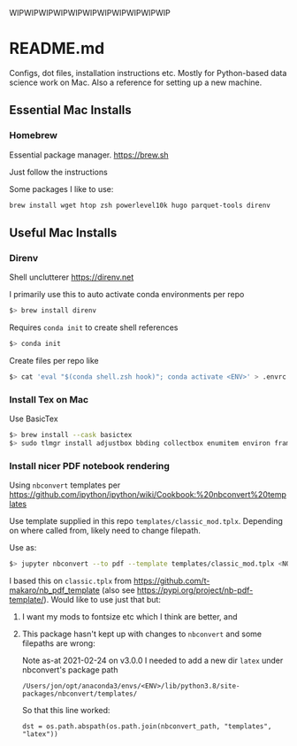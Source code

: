 WIPWIPWIPWIPWIPWIPWIPWIPWIPWIPWIP

# README.md

Configs, dot files, installation instructions etc. Mostly for Python-based data science work on Mac. Also a reference for setting up a new machine.


## Essential Mac Installs

### Homebrew

Essential package manager. https://brew.sh

Just follow the instructions

Some packages I like to use:

```bash
brew install wget htop zsh powerlevel10k hugo parquet-tools direnv
```




## Useful Mac Installs

### Direnv

Shell unclutterer https://direnv.net

I primarily use this to auto activate conda environments per repo

```zsh
$> brew install direnv
```

Requires `conda init` to create shell references

```zsh
$> conda init
```

Create files per repo like

```zsh
$> cat 'eval "$(conda shell.zsh hook)"; conda activate <ENV>' > .envrc
```


### Install Tex on Mac

Use BasicTex

```zsh
$> brew install --cask basictex
$> sudo tlmgr install adjustbox bbding collectbox enumitem environ framed import multirow mdframed needspace ntheorem tabu tcolorbox textpos titling titlesec threeparttable tocloft trimspaces varwidth wrapfig collection-fontsrecommended
```


### Install nicer PDF notebook rendering

Using `nbconvert` templates per https://github.com/ipython/ipython/wiki/Cookbook:%20nbconvert%20templates

Use template supplied in this repo `templates/classic_mod.tplx`. Depending on where called from, likely need to change filepath.

Use as:

```zsh
$> jupyter nbconvert --to pdf --template templates/classic_mod.tplx <NOTEBOOK>.ipynb
```

I based this on `classic.tplx` from https://github.com/t-makaro/nb_pdf_template (also see https://pypi.org/project/nb-pdf-template/). Would like to use just that but:

1. I want my mods to fontsize etc which I think are better, and
2. This package hasn't kept up with changes to `nbconvert` and some filepaths are wrong:

    Note as-at 2021-02-24 on v3.0.0 I needed to add a new dir `latex` under nbconvert's package path

    `/Users/jon/opt/anaconda3/envs/<ENV>/lib/python3.8/site-packages/nbconvert/templates/`

    So that this line worked:

    ```{install.py}python
    dst = os.path.abspath(os.path.join(nbconvert_path, "templates", "latex"))
    ```
